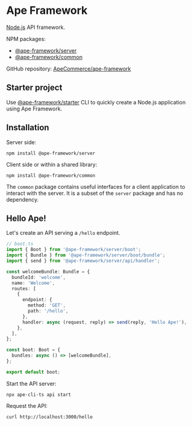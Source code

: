 # Ape Framework

[Node.js](https://nodejs.org) API framework.

NPM packages:

- [@ape-framework/server](https://www.npmjs.com/package/@ape-framework/server)
- [@ape-framework/common](https://www.npmjs.com/package/@ape-framework/common)

GitHub repository: [ApeCommerce/ape-framework](https://github.com/ApeCommerce/ape-framework)

## Starter project

Use [@ape-framework/starter](https://www.npmjs.com/package/@ape-framework/starter) CLI to quickly create a Node.js application using Ape Framework.

## Installation

Server side:

```
npm install @ape-framework/server
```

Client side or within a shared library:

```
npm install @ape-framework/common
```

The `common` package contains useful interfaces for a client application to interact with the server. It is a subset of the `server` package and has no dependency.

## Hello Ape!

Let's create an API serving a `/hello` endpoint.

```ts
// boot.ts
import { Boot } from '@ape-framework/server/boot';
import { Bundle } from '@ape-framework/server/boot/bundle';
import { send } from '@ape-framework/server/api/handler';

const welcomeBundle: Bundle = {
  bundleId: 'welcome',
  name: 'Welcome',
  routes: [
    {
      endpoint: {
        method: 'GET',
        path: '/hello',
      },
      handler: async (request, reply) => send(reply, 'Hello Ape!'),
    },
  ],
};

const boot: Boot = {
  bundles: async () => [welcomeBundle],
};

export default boot;
```

Start the API server:

```
npx ape-cli-ts api start
```

Request the API:

```
curl http://localhost:3000/hello
```
